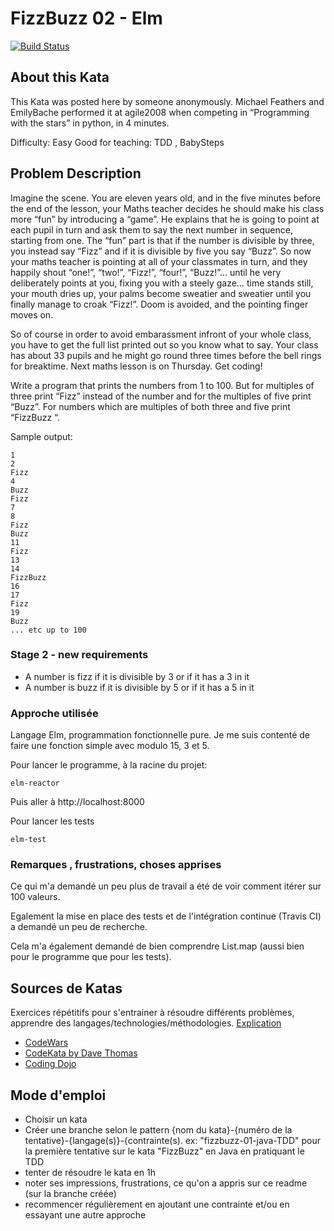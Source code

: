 # FizzBuzz 02 - Elm

[![Build Status](https://travis-ci.org/marc-bouvier/code-kata.svg?branch=fizzbuzz-02-elm)](https://travis-ci.org/marc-bouvier/code-kata)

## About this Kata
This Kata was posted here by someone anonymously. Michael Feathers and EmilyBache performed it at agile2008 when competing in “Programming with the stars” in python, in 4 minutes.

Difficulty: Easy Good for teaching: TDD , BabySteps

## Problem Description

Imagine the scene. You are eleven years old, and in the five minutes before 
the end of the lesson, your Maths teacher decides he should make his 
class more “fun” by introducing a “game”. He explains that he is going to 
point at each pupil in turn and ask them to say the next number in sequence, 
starting from one. The “fun” part is that if the number is divisible by three, 
you instead say “Fizz” and if it is divisible by five you say “Buzz”. So now 
your maths teacher is pointing at all of your classmates in turn, and they 
happily shout “one!”, “two!”, “Fizz!”, “four!”, “Buzz!”… until he very 
deliberately points at you, fixing you with a steely gaze… time stands still, 
your mouth dries up, your palms become sweatier and sweatier until you 
finally manage to croak “Fizz!”. Doom is avoided, and the pointing finger 
moves on.

So of course in order to avoid embarassment infront of your whole class, you 
have to get the full list printed out so you know what to say. Your class has 
about 33 pupils and he might go round three times before the bell rings for 
breaktime. Next maths lesson is on Thursday. Get coding!

Write a program that prints the numbers from 1 to 100. But for multiples of 
three print “Fizz” instead of the number and for the multiples of five print 
“Buzz”. For numbers which are multiples of both three and five print 
“FizzBuzz “.

Sample output:

```
1
2
Fizz
4
Buzz
Fizz
7
8
Fizz
Buzz
11
Fizz
13
14
FizzBuzz
16
17
Fizz
19
Buzz
... etc up to 100
```

### Stage 2 - new requirements

 * A number is fizz if it is divisible by 3 or if it has a 3 in it
 * A number is buzz if it is divisible by 5 or if it has a 5 in it

### Approche utilisée
Langage Elm, programmation fonctionnelle pure.
Je me suis contenté de faire une fonction simple avec modulo 15, 3 et 5.

Pour lancer le programme, à la racine du projet:
```
elm-reactor
```
Puis aller à http://localhost:8000

Pour lancer les tests
```
elm-test
```

### Remarques , frustrations, choses apprises
Ce qui m'a demandé un peu plus de travail a été de voir comment itérer sur 100 valeurs.

Egalement la mise en place des tests et de l'intégration continue (Travis CI) a demandé un peu de recherche.

Cela m'a également demandé de bien comprendre List.map (aussi bien pour le programme que pour les tests).

## Sources de Katas

Exercices répétitifs pour s'entrainer à résoudre différents problèmes, apprendre des langages/technologies/méthodologies.
[Explication](http://codekata.com/kata/kata-kumite-koan-and-dreyfus/)

* [CodeWars](https://www.codewars.com)
* [CodeKata by Dave Thomas](http://codekata.com/)
* [Coding Dojo](http://codingdojo.org/kata/)

## Mode d'emploi

* Choisir un kata
* Créer une branche selon le pattern {nom du kata}-{numéro de la tentative}-{langage(s)}-{contrainte(s). ex: "fizzbuzz-01-java-TDD" pour la première tentative sur le kata "FizzBuzz" en Java en pratiquant le TDD
* tenter de résoudre le kata en 1h
* noter ses impressions, frustrations, ce qu'on a appris sur ce readme (sur la branche créée)
* recommencer régulièrement en ajoutant une contrainte et/ou en essayant une autre approche
